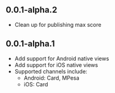 ## 0.0.1-alpha.2

* Clean up for publishing max score

## 0.0.1-alpha.1

* Add support for Android native views
* Add support for iOS native views
* Supported channels include:
    - Android: Card, MPesa
    - iOS: Card
